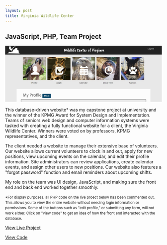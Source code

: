 ```yaml
---
layout: post
title: Virginia Wildlife Center
---
```


## JavaScript, PHP, Team Project
<img src="../portfolio2.JPG">
<p>This database-driven website* was my capstone project at university and the winner of the KPMG Award for System Design and Implementation. Teams of seniors web design and computer information systems were tasked with creating a fully functional website for a client, the Virginia Wildlife Center. Winners were voted on by professors, KPMG representatives, and the client.</p>
<p>The client needed a website to manage their extensive base of volunteers. Our website allows current volunteers to clock in and out, apply for new positions, view upcoming events on the calendar, and edit their profile information. Site administrators can review applications, create calendar events, and assign other users to new positions. Our website also features a "forgot password" function and email reminders about upcoming shifts.</p>
<p>My role on the team was UI design, JavaScript, and making sure the front end and back end worked together smoothly.</p>
<small>*For display purposes, all PHP code on the live proect below has been commented out. This allows you to view the entire website without needing login information or permissions. Some of the buttons such as "edit profile," or submitting any form, will not work either. Click on "view code" to get an idea of how the front end interacted with the database.</small>
<p><a href="nicolemoran.github.io/wildlife_center/index.html">View Live Project</a></p>
<p><a href="">View Code</a></p>
